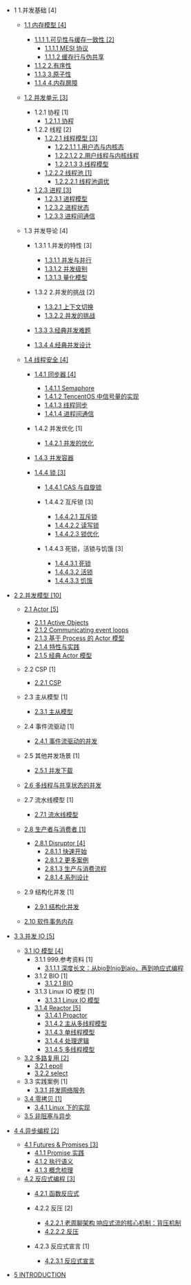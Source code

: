   - 1 1.并发基础 [4]
    - [1.1 内存模型 [4]](/1.并发基础/内存模型/README.md)
      - [1.1.1 1.可见性与缓存一致性 [2]](/1.并发基础/内存模型/1.可见性与缓存一致性/README.md)
        - [1.1.1.1 MESI 协议](/1.并发基础/内存模型/1.可见性与缓存一致性/MESI%20协议.md)
        - [1.1.1.2 缓存行与伪共享](/1.并发基础/内存模型/1.可见性与缓存一致性/缓存行与伪共享.md)
      - [1.1.2 2.有序性](/1.并发基础/内存模型/2.有序性.md)
      - [1.1.3 3.原子性](/1.并发基础/内存模型/3.原子性.md)
      - [1.1.4 4.内存屏障](/1.并发基础/内存模型/4.内存屏障.md)
    - [1.2 并发单元 [3]](/1.并发基础/并发单元/README.md)
      - 1.2.1 协程 [1]
        - [1.2.1.1 协程](/1.并发基础/并发单元/协程/协程.md)
      - 1.2.2 线程 [2]
        - [1.2.2.1 线程模型 [3]](/1.并发基础/并发单元/线程/线程模型/README.md)
          - [1.2.2.1.1 1.用户态与内核态](/1.并发基础/并发单元/线程/线程模型/1.用户态与内核态.md)
          - [1.2.2.1.2 2.用户线程与内核线程](/1.并发基础/并发单元/线程/线程模型/2.用户线程与内核线程.md)
          - [1.2.2.1.3 3.线程模型](/1.并发基础/并发单元/线程/线程模型/3.线程模型.md)
        - [1.2.2.2 线程池 [1]](/1.并发基础/并发单元/线程/线程池/README.md)
          - [1.2.2.2.1 线程池调优](/1.并发基础/并发单元/线程/线程池/线程池调优.md)
      - [1.2.3 进程 [3]](/1.并发基础/并发单元/进程/README.md)
        - [1.2.3.1 进程模型](/1.并发基础/并发单元/进程/进程模型.md)
        - [1.2.3.2 进程状态](/1.并发基础/并发单元/进程/进程状态.md)
        - [1.2.3.3 进程间通信](/1.并发基础/并发单元/进程/进程间通信.md)
    - 1.3 并发导论 [4]
      - 1.3.1 1.并发的特性 [3]
        - [1.3.1.1 并发与并行](/1.并发基础/并发导论/1.并发的特性/并发与并行.md)
        - [1.3.1.2 并发级别](/1.并发基础/并发导论/1.并发的特性/并发级别.md)
        - [1.3.1.3 量化模型](/1.并发基础/并发导论/1.并发的特性/量化模型.md)
      - 1.3.2 2.并发的挑战 [2]
        - [1.3.2.1 上下文切换](/1.并发基础/并发导论/2.并发的挑战/上下文切换.md)
        - [1.3.2.2 并发的挑战](/1.并发基础/并发导论/2.并发的挑战/并发的挑战.md)
      - [1.3.3 3.经典并发难题](/1.并发基础/并发导论/3.经典并发难题/README.md)
        
      - [1.3.4 4.经典并发设计](/1.并发基础/并发导论/4.经典并发设计/README.md)
        
    - [1.4 线程安全 [4]](/1.并发基础/线程安全/README.md)
      - [1.4.1 同步器 [4]](/1.并发基础/线程安全/同步器/README.md)
        - [1.4.1.1 Semaphore](/1.并发基础/线程安全/同步器/Semaphore.md)
        - [1.4.1.2 TencentOS 中信号量的实现](/1.并发基础/线程安全/同步器/TencentOS%20中信号量的实现.md)
        - [1.4.1.3 线程同步](/1.并发基础/线程安全/同步器/线程同步.md)
        - [1.4.1.4 进程间通信](/1.并发基础/线程安全/同步器/进程间通信.md)
      - 1.4.2 并发优化 [1]
        - [1.4.2.1 并发的优化](/1.并发基础/线程安全/并发优化/并发的优化.md)
      - [1.4.3 并发容器](/1.并发基础/线程安全/并发容器/README.md)
        
      - [1.4.4 锁 [3]](/1.并发基础/线程安全/锁/README.md)
        - [1.4.4.1 CAS 与自旋锁](/1.并发基础/线程安全/锁/CAS%20与自旋锁/README.md)
          
        - 1.4.4.2 互斥锁 [3]
          - [1.4.4.2.1 互斥锁](/1.并发基础/线程安全/锁/互斥锁/互斥锁.md)
          - [1.4.4.2.2 读写锁](/1.并发基础/线程安全/锁/互斥锁/读写锁.md)
          - [1.4.4.2.3 锁优化](/1.并发基础/线程安全/锁/互斥锁/锁优化.md)
        - 1.4.4.3 死锁，活锁与饥饿 [3]
          - [1.4.4.3.1 死锁](/1.并发基础/线程安全/锁/死锁，活锁与饥饿/死锁.md)
          - [1.4.4.3.2 活锁](/1.并发基础/线程安全/锁/死锁，活锁与饥饿/活锁.md)
          - [1.4.4.3.3 饥饿](/1.并发基础/线程安全/锁/死锁，活锁与饥饿/饥饿.md)
  - [2 2.并发模型 [10]](/2.并发模型/README.md)
    - [2.1 Actor [5]](/2.并发模型/Actor/README.md)
      - [2.1.1 Active Objects](/2.并发模型/Actor/Active%20Objects.md)
      - [2.1.2 Communicating event loops](/2.并发模型/Actor/Communicating%20event-loops.md)
      - [2.1.3 基于 Process 的 Actor 模型](/2.并发模型/Actor/基于%20Process%20的%20Actor%20模型.md)
      - [2.1.4 特性与实践](/2.并发模型/Actor/特性与实践.md)
      - [2.1.5 经典 Actor 模型](/2.并发模型/Actor/经典%20Actor%20模型.md)
    - 2.2 CSP [1]
      - [2.2.1 CSP](/2.并发模型/CSP/CSP.md)
    - 2.3 主从模型 [1]
      - [2.3.1 主从模型](/2.并发模型/主从模型/主从模型.md)
    - 2.4 事件流驱动 [1]
      - [2.4.1 事件流驱动的并发](/2.并发模型/事件流驱动/事件流驱动的并发.md)
    - 2.5 其他并发场景 [1]
      - [2.5.1 并发下载](/2.并发模型/其他并发场景/并发下载.md)
    - [2.6 多线程与共享状态的并发](/2.并发模型/多线程与共享状态的并发/README.md)
      
    - 2.7 流水线模型 [1]
      - [2.7.1 流水线模型](/2.并发模型/流水线模型/流水线模型.md)
    - [2.8 生产者与消费者 [1]](/2.并发模型/生产者与消费者/README.md)
      - [2.8.1 Disruptor [4]](/2.并发模型/生产者与消费者/Disruptor/README.md)
        - [2.8.1.1 快速开始](/2.并发模型/生产者与消费者/Disruptor/快速开始.md)
        - [2.8.1.2 更多案例](/2.并发模型/生产者与消费者/Disruptor/更多案例.md)
        - [2.8.1.3 生产与消费流程](/2.并发模型/生产者与消费者/Disruptor/生产与消费流程.md)
        - [2.8.1.4 系列设计](/2.并发模型/生产者与消费者/Disruptor/系列设计.md)
    - 2.9 结构化并发 [1]
      - [2.9.1 结构化并发](/2.并发模型/结构化并发/结构化并发.md)
    - [2.10 软件事务内存](/2.并发模型/软件事务内存/README.md)
      
  - [3 3.并发 IO [5]](/3.并发%20IO/README.md)
    - [3.1 IO 模型 [4]](/3.并发%20IO/IO%20模型/README.md)
      - 3.1.1 999.参考资料 [1]
        - [3.1.1.1 深度长文：从bio到nio到aio，再到响应式编程](/3.并发%20IO/IO%20模型/999.参考资料/2021-深度长文：从bio到nio到aio，再到响应式编程.md)
      - 3.1.2 BIO [1]
        - [3.1.2.1 BIO](/3.并发%20IO/IO%20模型/BIO/BIO.md)
      - 3.1.3 Linux IO 模型 [1]
        - [3.1.3.1 Linux IO 模型](/3.并发%20IO/IO%20模型/Linux%20IO%20模型/Linux%20IO%20模型.md)
      - [3.1.4 Reactor [5]](/3.并发%20IO/IO%20模型/Reactor/README.md)
        - [3.1.4.1 Proactor](/3.并发%20IO/IO%20模型/Reactor/Proactor.md)
        - [3.1.4.2 主从多线程模型](/3.并发%20IO/IO%20模型/Reactor/主从多线程模型.md)
        - [3.1.4.3 单线程模型](/3.并发%20IO/IO%20模型/Reactor/单线程模型.md)
        - [3.1.4.4 处理逻辑](/3.并发%20IO/IO%20模型/Reactor/处理逻辑.md)
        - [3.1.4.5 多线程模型](/3.并发%20IO/IO%20模型/Reactor/多线程模型.md)
    - [3.2 多路复用 [2]](/3.并发%20IO/多路复用/README.md)
      - [3.2.1 epoll](/3.并发%20IO/多路复用/epoll.md)
      - [3.2.2 select](/3.并发%20IO/多路复用/select.md)
    - 3.3 实践案例 [1]
      - [3.3.1 并发网络服务](/3.并发%20IO/实践案例/并发网络服务.md)
    - [3.4 零拷贝 [1]](/3.并发%20IO/零拷贝/README.md)
      - [3.4.1 Linux 下的实现](/3.并发%20IO/零拷贝/Linux%20下的实现.md)
    - [3.5 非阻塞与异步](/3.并发%20IO/非阻塞与异步.md)
  - [4 4.异步编程 [2]](/4.异步编程/README.md)
    - [4.1 Futures & Promises [3]](/4.异步编程/Futures%20&%20Promises/README.md)
      - [4.1.1 Promise 实践](/4.异步编程/Futures%20&%20Promises/Promise%20实践.md)
      - [4.1.2 执行语义](/4.异步编程/Futures%20&%20Promises/执行语义.md)
      - [4.1.3 概念梳理](/4.异步编程/Futures%20&%20Promises/概念梳理.md)
    - [4.2 反应式编程 [3]](/4.异步编程/反应式编程/README.md)
      - [4.2.1 函数反应式](/4.异步编程/反应式编程/函数反应式/README.md)
        
      - 4.2.2 反压 [2]
        - [4.2.2.1 老周聊架构 响应式流的核心机制：背压机制](/4.异步编程/反应式编程/反压/0-老周聊架构-响应式流的核心机制：背压机制.md)
        - [4.2.2.2 反压](/4.异步编程/反应式编程/反压/反压.md)
      - 4.2.3 反应式宣言 [1]
        - [4.2.3.1 反应式宣言](/4.异步编程/反应式编程/反应式宣言/反应式宣言.md)
  - [5 INTRODUCTION](/INTRODUCTION.md)